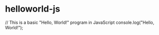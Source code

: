 # helloworld-js
// This is a basic "Hello, World!" program in JavaScript
console.log("Hello, World!");
